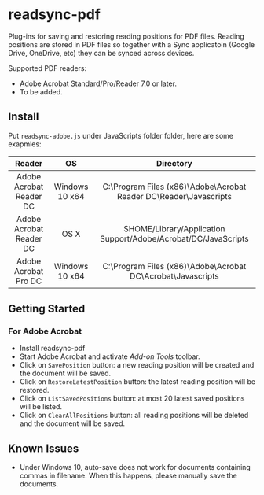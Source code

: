 # readsync-pdf
Plug-ins for saving and restoring reading positions for PDF files. Reading positions are stored in PDF files so together with a Sync applicatoin (Google Drive, OneDrive, etc) they can be synced across devices. 

Supported PDF readers:
* Adobe Acrobat Standard/Pro/Reader 7.0 or later.
* To be added.

## Install
Put `readsync-adobe.js` under JavaScripts folder folder, here are some exapmles:

|          Reader         |       OS       |                             Directory                             |
|:-----------------------:|:--------------:|:-----------------------------------------------------------------:|
| Adobe Acrobat Reader DC | Windows 10 x64 | C:\Program Files (x86)\Adobe\Acrobat Reader DC\Reader\Javascripts |
| Adobe Acrobat Reader DC |      OS X      |   $HOME/Library/Application Support/Adobe/Acrobat/DC/JavaScripts  |
|   Adobe Acrobat Pro DC  | Windows 10 x64 |    C:\Program Files (x86)\Adobe\Acrobat DC\Acrobat\Javascripts    |

## Getting Started
### For Adobe Acrobat
* Install readsync-pdf
* Start Adobe Acrobat and activate *Add-on Tools* toolbar. 
* Click on `SavePosition` button: a new reading position will be created and the document will be saved.
* Click on `RestoreLatestPosition` button: the latest reading position will be restored.
* Click on `ListSavedPositions` button: at most 20 latest saved positions will be listed. 
* Click on `ClearAllPositions` button: all reading positions will be deleted and the document will be saved.

## Known Issues
* Under Windows 10, auto-save does not work for documents containing commas in filename. When this happens, please manually save the documents.
